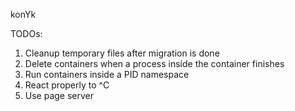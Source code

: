 konYk

TODOs:

1. Cleanup temporary files after migration is done
2. Delete containers when a process inside the container finishes
3. Run containers inside a PID namespace
4. React properly to ^C
5. Use page server

